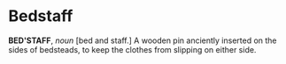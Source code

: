 # Bedstaff

**BED'STAFF**, _noun_ \[bed and staff.\] A wooden pin anciently inserted on the sides of bedsteads, to keep the clothes from slipping on either side.